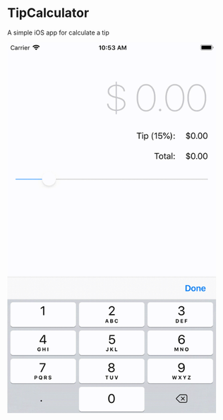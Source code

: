 # TipCalculator

A simple iOS app for calculate a tip

<img src="assets/appVideo.gif" alt="Video Tutorial" height="840" />
